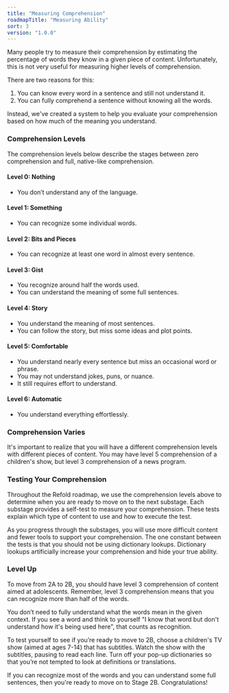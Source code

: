 ```yaml
---
title: "Measuring Comprehension"
roadmapTitle: "Measuring Ability"
sort: 3
version: "1.0.0"
---
```


Many people try to measure their comprehension by estimating the percentage of words they know in a given piece of content.
Unfortunately, this is not very useful for measuring higher levels of comprehension.

There are two reasons for this:
1. You can know every word in a sentence and still not understand it.
1. You can fully comprehend a sentence without knowing all the words.

Instead, we've created a system to help you evaluate your comprehension based on how much of the meaning you understand.

### Comprehension Levels
The comprehension levels below describe the stages between zero comprehension and full, native-like comprehension.

#### Level 0: Nothing
* You don’t understand any of the language.

#### Level 1: Something
* You can recognize some individual words.

#### Level 2: Bits and Pieces
* You can recognize at least one word in almost every sentence.

#### Level 3: Gist
* You recognize around half the words used.
* You can understand the meaning of some full sentences.

#### Level 4: Story
* You understand the meaning of most sentences.
* You can follow the story, but miss some ideas and plot points.

#### Level 5: Comfortable
* You understand nearly every sentence but miss an occasional word or phrase.
* You may not understand jokes, puns, or nuance.
* It still requires effort to understand.

#### Level 6: Automatic
* You understand everything effortlessly.

### Comprehension Varies
It's important to realize that you will have a different comprehension levels with different pieces of content.
You may have level 5 comprehension of a children's show, but level 3 comprehension of a news program.

### Testing Your Comprehension
Throughout the Refold roadmap, we use the comprehension levels above to determine when you are ready to move on to the next substage.
Each substage provides a self-test to measure your comprehension.
These tests explain which type of content to use and how to execute the test.

As you progress through the substages, you will use more difficult content and fewer tools to support your comprehension.
The one constant between the tests is that you should not be using dictionary lookups.
Dictionary lookups artificially increase your comprehension and hide your true ability.

### Level Up
To move from 2A to 2B, you should have level 3 comprehension of content aimed at adolescents.
Remember, level 3 comprehension means that you can recognize more than half of the words.

You don’t need to fully understand what the words mean in the given context.
If you see a word and think to yourself "I know that word but don't understand how it's being used here", that counts as recognition.

To test yourself to see if you’re ready to move to 2B, choose a children's TV show (aimed at ages 7-14) that has subtitles.
Watch the show with the subtitles, pausing to read each line.
Turn off your pop-up dictionaries so that you’re not tempted to look at definitions or translations.

If you can recognize most of the words and you can understand some full sentences, then you're ready to move on to Stage 2B.
Congratulations!
